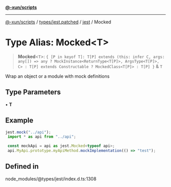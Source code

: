 [**@-xun/scripts**](../../../../../README.md)

***

[@-xun/scripts](../../../../../README.md) / [types/jest.patched](../../../README.md) / [jest](../README.md) / Mocked

# Type Alias: Mocked\<T\>

> **Mocked**\<`T`\>: `{ [P in keyof T]: T[P] extends (this: infer C, args: any[]) => any ? MockInstance<ReturnType<T[P]>, ArgsType<T[P]>, C> : T[P] extends Constructable ? MockedClass<T[P]> : T[P] }` & `T`

Wrap an object or a module with mock definitions

## Type Parameters

• **T**

## Example

```ts
jest.mock("../api");
 import * as api from "../api";

 const mockApi = api as jest.Mocked<typeof api>;
 api.MyApi.prototype.myApiMethod.mockImplementation(() => "test");
```

## Defined in

node\_modules/@types/jest/index.d.ts:1308
